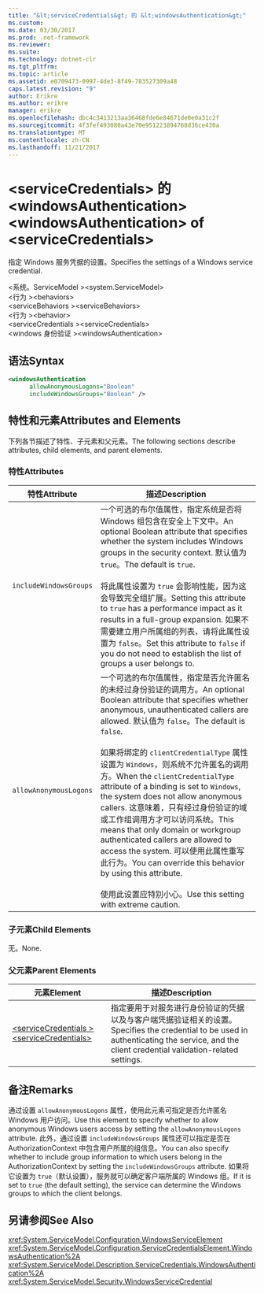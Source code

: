 ```yaml
---
title: "&lt;serviceCredentials&gt; 的 &lt;windowsAuthentication&gt;"
ms.custom: 
ms.date: 03/30/2017
ms.prod: .net-framework
ms.reviewer: 
ms.suite: 
ms.technology: dotnet-clr
ms.tgt_pltfrm: 
ms.topic: article
ms.assetid: e0709473-0997-4de3-8f49-783527309a48
caps.latest.revision: "9"
author: Erikre
ms.author: erikre
manager: erikre
ms.openlocfilehash: dbc4c3413213aa36468fde6e84671de0e0a31c2f
ms.sourcegitcommit: 4f3fef493080a43e70e951223894768d36ce430a
ms.translationtype: MT
ms.contentlocale: zh-CN
ms.lasthandoff: 11/21/2017
---
```

# <a name="ltwindowsauthenticationgt-of-ltservicecredentialsgt"></a><span data-ttu-id="fd55a-102">&lt;serviceCredentials&gt; 的 &lt;windowsAuthentication&gt;</span><span class="sxs-lookup"><span data-stu-id="fd55a-102">&lt;windowsAuthentication&gt; of &lt;serviceCredentials&gt;</span></span>
<span data-ttu-id="fd55a-103">指定 Windows 服务凭据的设置。</span><span class="sxs-lookup"><span data-stu-id="fd55a-103">Specifies the settings of a Windows service credential.</span></span>  
  
 <span data-ttu-id="fd55a-104">\<系统。ServiceModel ></span><span class="sxs-lookup"><span data-stu-id="fd55a-104">\<system.ServiceModel></span></span>  
<span data-ttu-id="fd55a-105">\<行为 ></span><span class="sxs-lookup"><span data-stu-id="fd55a-105">\<behaviors></span></span>  
<span data-ttu-id="fd55a-106">\<serviceBehaviors ></span><span class="sxs-lookup"><span data-stu-id="fd55a-106">\<serviceBehaviors></span></span>  
<span data-ttu-id="fd55a-107">\<行为 ></span><span class="sxs-lookup"><span data-stu-id="fd55a-107">\<behavior></span></span>  
<span data-ttu-id="fd55a-108">\<serviceCredentials ></span><span class="sxs-lookup"><span data-stu-id="fd55a-108">\<serviceCredentials></span></span>  
<span data-ttu-id="fd55a-109">\<windows 身份验证 ></span><span class="sxs-lookup"><span data-stu-id="fd55a-109">\<windowsAuthentication></span></span>  
  
## <a name="syntax"></a><span data-ttu-id="fd55a-110">语法</span><span class="sxs-lookup"><span data-stu-id="fd55a-110">Syntax</span></span>  
  
```xml  
<windowsAuthentication  
      allowAnonymousLogons="Boolean"  
      includeWindowsGroups="Boolean" />  
```  
  
## <a name="attributes-and-elements"></a><span data-ttu-id="fd55a-111">特性和元素</span><span class="sxs-lookup"><span data-stu-id="fd55a-111">Attributes and Elements</span></span>  
 <span data-ttu-id="fd55a-112">下列各节描述了特性、子元素和父元素。</span><span class="sxs-lookup"><span data-stu-id="fd55a-112">The following sections describe attributes, child elements, and parent elements.</span></span>  
  
### <a name="attributes"></a><span data-ttu-id="fd55a-113">特性</span><span class="sxs-lookup"><span data-stu-id="fd55a-113">Attributes</span></span>  
  
|<span data-ttu-id="fd55a-114">特性</span><span class="sxs-lookup"><span data-stu-id="fd55a-114">Attribute</span></span>|<span data-ttu-id="fd55a-115">描述</span><span class="sxs-lookup"><span data-stu-id="fd55a-115">Description</span></span>|  
|---------------|-----------------|  
|`includeWindowsGroups`|<span data-ttu-id="fd55a-116">一个可选的布尔值属性，指定系统是否将 Windows 组包含在安全上下文中。</span><span class="sxs-lookup"><span data-stu-id="fd55a-116">An optional Boolean attribute that specifies whether the system includes Windows groups in the security context.</span></span> <span data-ttu-id="fd55a-117">默认值为 `true`。</span><span class="sxs-lookup"><span data-stu-id="fd55a-117">The default is `true`.</span></span><br /><br /> <span data-ttu-id="fd55a-118">将此属性设置为 `true` 会影响性能，因为这会导致完全组扩展。</span><span class="sxs-lookup"><span data-stu-id="fd55a-118">Setting this attribute to `true` has a performance impact as it results in a full-group expansion.</span></span> <span data-ttu-id="fd55a-119">如果不需要建立用户所属组的列表，请将此属性设置为 `false`。</span><span class="sxs-lookup"><span data-stu-id="fd55a-119">Set this attribute to `false` if you do not need to establish the list of groups a user belongs to.</span></span>|  
|`allowAnonymousLogons`|<span data-ttu-id="fd55a-120">一个可选的布尔值属性，指定是否允许匿名的未经过身份验证的调用方。</span><span class="sxs-lookup"><span data-stu-id="fd55a-120">An optional Boolean attribute that specifies whether anonymous, unauthenticated callers are allowed.</span></span> <span data-ttu-id="fd55a-121">默认值为 `false`。</span><span class="sxs-lookup"><span data-stu-id="fd55a-121">The default is `false`.</span></span><br /><br /> <span data-ttu-id="fd55a-122">如果将绑定的 `clientCredentialType` 属性设置为 `Windows`，则系统不允许匿名的调用方。</span><span class="sxs-lookup"><span data-stu-id="fd55a-122">When the `clientCredentialType` attribute of a binding is set to `Windows`, the system does not allow anonymous callers.</span></span> <span data-ttu-id="fd55a-123">这意味着，只有经过身份验证的域或工作组调用方才可以访问系统。</span><span class="sxs-lookup"><span data-stu-id="fd55a-123">This means that only domain or workgroup authenticated callers are allowed to access the system.</span></span> <span data-ttu-id="fd55a-124">可以使用此属性重写此行为。</span><span class="sxs-lookup"><span data-stu-id="fd55a-124">You can override this behavior by using this attribute.</span></span><br /><br /> <span data-ttu-id="fd55a-125">使用此设置应特别小心。</span><span class="sxs-lookup"><span data-stu-id="fd55a-125">Use this setting with extreme caution.</span></span>|  
  
### <a name="child-elements"></a><span data-ttu-id="fd55a-126">子元素</span><span class="sxs-lookup"><span data-stu-id="fd55a-126">Child Elements</span></span>  
 <span data-ttu-id="fd55a-127">无。</span><span class="sxs-lookup"><span data-stu-id="fd55a-127">None.</span></span>  
  
### <a name="parent-elements"></a><span data-ttu-id="fd55a-128">父元素</span><span class="sxs-lookup"><span data-stu-id="fd55a-128">Parent Elements</span></span>  
  
|<span data-ttu-id="fd55a-129">元素</span><span class="sxs-lookup"><span data-stu-id="fd55a-129">Element</span></span>|<span data-ttu-id="fd55a-130">描述</span><span class="sxs-lookup"><span data-stu-id="fd55a-130">Description</span></span>|  
|-------------|-----------------|  
|[<span data-ttu-id="fd55a-131">\<serviceCredentials ></span><span class="sxs-lookup"><span data-stu-id="fd55a-131">\<serviceCredentials></span></span>](../../../../../docs/framework/configure-apps/file-schema/wcf/servicecredentials.md)|<span data-ttu-id="fd55a-132">指定要用于对服务进行身份验证的凭据以及与客户端凭据验证相关的设置。</span><span class="sxs-lookup"><span data-stu-id="fd55a-132">Specifies the credential to be used in authenticating the service, and the client credential validation-related settings.</span></span>|  
  
## <a name="remarks"></a><span data-ttu-id="fd55a-133">备注</span><span class="sxs-lookup"><span data-stu-id="fd55a-133">Remarks</span></span>  
 <span data-ttu-id="fd55a-134">通过设置 `allowAnonymousLogons` 属性，使用此元素可指定是否允许匿名 Windows 用户访问。</span><span class="sxs-lookup"><span data-stu-id="fd55a-134">Use this element to specify whether to allow anonymous Windows users access by setting the `allowAnonymousLogons` attribute.</span></span> <span data-ttu-id="fd55a-135">此外，通过设置 `includeWindowsGroups` 属性还可以指定是否在 AuthorizationContext 中包含用户所属的组信息。</span><span class="sxs-lookup"><span data-stu-id="fd55a-135">You can also specify whether to include group information to which users belong in the AuthorizationContext by setting the `includeWindowsGroups` attribute.</span></span> <span data-ttu-id="fd55a-136">如果将它设置为 `true`（默认设置），服务就可以确定客户端所属的 Windows 组。</span><span class="sxs-lookup"><span data-stu-id="fd55a-136">If it is set to `true` (the default setting), the service can determine the Windows groups to which the client belongs.</span></span>  
  
## <a name="see-also"></a><span data-ttu-id="fd55a-137">另请参阅</span><span class="sxs-lookup"><span data-stu-id="fd55a-137">See Also</span></span>  
 <xref:System.ServiceModel.Configuration.WindowsServiceElement>  
 <xref:System.ServiceModel.Configuration.ServiceCredentialsElement.WindowsAuthentication%2A>  
 <xref:System.ServiceModel.Description.ServiceCredentials.WindowsAuthentication%2A>  
 <xref:System.ServiceModel.Security.WindowsServiceCredential>
